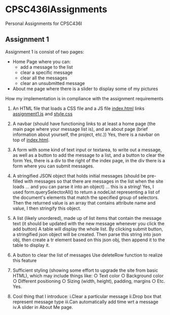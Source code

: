 # CPSC436IAssignments
Personal Assignments for CPSC436I

## Assignment 1

Assignment 1 is consist of two pages:
- Home Page where you can:
    - add a message to the list
    - clear a specific message
    - clear all the messages
    - clear an unsubmitted message
- About me page where there is a slider to display some of my pictures

How my implementation is in compliance with the assignment requirements

1. An HTML file that loads a CSS file and a JS file
    [index.html](/html/index.html) links [assignment1.js](/js/assignment1.js) and [style.css](/css/style.css)

2. A navbar (should have functioning links to at least a home page (the main page where your message list is), and an about page (brief information about yourself, the project, etc.))
    Yes, there is a navbar on top of [index.html](/html/index.html).

3. A form with some kind of text input or textarea, to write out a message, as well as a button to add the message to a list, and a button to clear the form
    Yes, there is a div to the right of the index page, in the div there is a form where you can submit messages.

4. A stringified JSON object that holds initial messages (should be pre-filled with messages so that there are messages in the list when the site loads ... and you can parse it into an object) ... this is a string!
    Yes, I used form.querySelectorAll() to return a nodeList representing a list of the document's elements that match the specified group of selectors. Then the returned value is an array that contains attribute name and value, I then stringify this object.

5. A list (likely unordered), made up of list items that contain the message text (it should be updated with the new message whenever you click the add button)
    A table will display the whole list. By clicking submit button, a stringified json object will be created. Then parse this string into json obj, then create a tr element based on this json obj, then append it to the table to display it.

6. A button to clear the list of messages
    Use deleteRow function to realize this feature

7. Sufficient styling (showing some effort to upgrade the site from basic HTML), which may include things like:
        ○ Text color
        ○ Background color
        ○ Different positioning
        ○ Sizing (width, height), padding, margins
        ○ Etc.
    Yes.

8. Cool thing that I introduce:
i.Clear a particular message
ii.Drop box that represent message type
iii.Can automatically add time wrt a message
iv.A slider in About Me page.